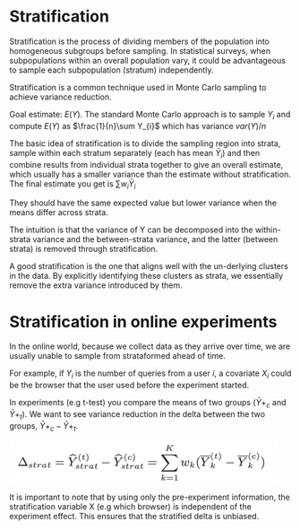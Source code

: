 # Stratification
Stratification is the process of dividing members of the population into homogeneous subgroups before sampling. In statistical surveys, when subpopulations within an overall population vary, it could be advantageous to sample each subpopulation (stratum) independently. 

Stratification is a common technique used in Monte Carlo sampling to achieve variance reduction.

Goal estimate: $E(Y)$. The standard Monte Carlo approach is to sample $Y_{i}$ and compute $E(Y)$ as $\frac{1}{n}\sum Y_{i}$ which has variance $var(Y)/n$

The basic idea of stratification is to divide the sampling region into strata, sample within each stratum separately  (each has mean $\bar{Y}_{i}$) and then combine results from individual strata together to give an overall estimate, which usually has a smaller variance than the estimate without stratification. The final estimate you get is $\sum w_{i}\bar{Y}_{i}$

They should have the same expected value but lower variance when the means differ across strata.

The intuition is that the variance of Y can be decomposed into the within-strata variance and the between-strata variance, and the latter (between strata) is removed through stratification.


A good stratification is the one that aligns well with the un-derlying clusters in the data. By explicitly identifying these clusters as strata, we essentially remove the extra variance introduced by them.



# Stratification in online experiments

In the online world, because we collect data as they arrive over time, we are usually unable to sample from strataformed ahead of time. 

For example, if $Y_i$ is the number of queries from a user $i$, a covariate $X_i$ could be the browser that the user used before the experiment started.


In experiments (e.g t-test) you compare the means of two groups ($\bar{Y}+_{c}$ and $\bar{Y}+_{t}$). We want to see variance reduction in the delta between the two groups, $\bar{Y}+_{c} - \bar{Y}+_{t}$.

![](assets/images/delta_exp.png)


It is important to note that by using only the pre-experiment information, the stratification variable X (e.g which browser) is independent of the experiment effect. This ensures that the stratified delta is unbiased.